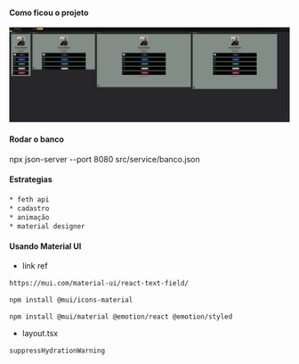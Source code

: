 #### Como ficou o projeto

<img src="./preview/meuprojeto.jpg" alt="Print do Projeto" />


#### Rodar o banco
npx json-server --port 8080 src/service/banco.json

#### Estrategias
    * feth api
    * cadastro
    * animação
    * material designer

#### Usando Material UI
* link ref
```
https://mui.com/material-ui/react-text-field/
```

```
npm install @mui/icons-material
```

```
npm install @mui/material @emotion/react @emotion/styled
```

* layout.tsx
```
suppressHydrationWarning
```